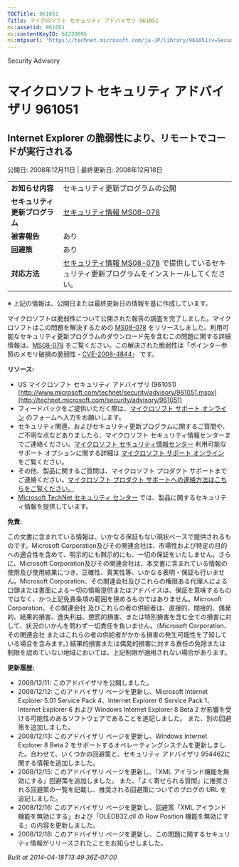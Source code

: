 ```yaml
---
TOCTitle: 961051
Title: マイクロソフト セキュリティ アドバイザリ 961051
ms:assetid: 961051
ms:contentKeyID: 61228095
ms:mtpsurl: 'https://technet.microsoft.com/ja-JP/library/961051(v=Security.10)'
---
```


Security Advisory

マイクロソフト セキュリティ アドバイザリ 961051
===============================================

Internet Explorer の脆弱性により、リモートでコードが実行される
--------------------------------------------------------------

公開日: 2008年12月11日 | 最終更新日: 2008年12月18日

|                                |                                                                                                                                                           |
|--------------------------------|-----------------------------------------------------------------------------------------------------------------------------------------------------------|
| **お知らせ内容**               | セキュリティ更新プログラムの公開                                                                                                                          |
| **セキュリティ更新プログラム** | [セキュリティ情報 MS08-078](http://technet.microsoft.com/security/bulletin/ms08-078)                                                                      |
| **被害報告**                   | あり                                                                                                                                                      |
| **回避策**                     | あり                                                                                                                                                      |
| **対応方法**                   | [セキュリティ情報 MS08-078](http://technet.microsoft.com/security/bulletin/ms08-078) で提供しているセキュリティ更新プログラムをインストールしてください。 |

※ 上記の情報は、公開日または最終更新日の情報を基に作成しています。

マイクロソフトは脆弱性について公開された報告の調査を完了しました。マイクロソフトはこの問題を解決するための [MS08-078](http://technet.microsoft.com/security/bulletin/ms08-078) をリリースしました。利用可能なセキュリティ更新プログラムのダウンロード先を含むこの問題に関する詳細情報は、[MS08-078](http://technet.microsoft.com/security/bulletin/ms08-078) をご覧ください。この解決された脆弱性は「ポインター参照のメモリ破損の脆弱性 - [CVE-2008-4844](http://www.cve.mitre.org/cgi-bin/cvename.cgi?name=cve-2008-4844)」 です。

**リソース:**

-   US マイクロソフト セキュリティ アドバイザリ (961051)
    [http://www.microsoft.com/technet/security/advisory/961051.mspx](http://technet.microsoft.com/security/advisory/961051)
-   フィードバックをご提供いただく際は、[マイクロソフト サポート オンライン](https://support.microsoft.com/common/survey.aspx?scid=sw;en;1257&showpage=1&ws=technet&sd=tech) のフォームへ入力をお願いします。
-   セキュリティ関連、およびセキュリティ更新プログラムに関するご質問や、ご不明な点などありましたら、マイクロソフト セキュリティ情報センターまでご連絡ください。[マイクロソフト セキュリティ情報センター](http://www.microsoft.com/japan/security/sicinfo.mspx) 利用可能なサポート オプションに関する詳細は [マイクロソフト サポート オンライン](http://support.microsoft.com/) をご覧ください。
-   その他、製品に関するご質問は、マイクロソフト プロダクト サポートまでご連絡ください。[マイクロソフト プロダクト サポートへの連絡方法はこちらをご覧ください。](http://support.microsoft.com/select/?target=assistance)
-   [Microsoft TechNet セキュリティ センター](http://technet.microsoft.com/ja-jp/security/default.aspx) では、製品に関するセキュリティ情報を提供しています。

**免責:**

この文書に含まれている情報は、いかなる保証もない現状ベースで提供されるものです。Microsoft Corporation及びその関連会社は、市場性および特定の目的への適合性を含めて、明示的にも黙示的にも、一切の保証をいたしません。さらに、Microsoft Corporation及びその関連会社は、本文書に含まれている情報の使用及び使用結果につき、正確性、真実性等、いかなる表明・保証も行いません。Microsoft Corporation、その関連会社及びこれらの権限ある代理人による口頭または書面による一切の情報提供またはアドバイスは、保証を意味するものではなく、かつ上記免責条項の範囲を狭めるものではありません。Microsoft Corporation、その関連会社 及びこれらの者の供給者は、直接的、間接的、偶発的、結果的損害、逸失利益、懲罰的損害、または特別損害を含む全ての損害に対して、状況のいかんを問わず一切責任を負いません。（Microsoft Corporation、その関連会社 またはこれらの者の供給者がかかる損害の発生可能性を了知している場合を含みます。) 結果的損害または偶発的損害に対する責任の免除または制限を認めていない地域においては、上記制限が適用されない場合があります。

**更新履歴:**

-   2008/12/11: このアドバイザリを公開しました。
-   2008/12/12: このアドバイザリ ページを更新し、Microsoft Internet Explorer 5.01 Service Pack 4、Internet Explorer 6 Service Pack 1、Internet Explorer 6 および Windows Internet Explorer 8 Beta 2 が影響を受ける可能性のあるソフトウェアであることを追記しました。 また、別の回避策を追加しました。
-   2008/12/13: このアドバイザリ ページを更新し、Windows Internet Explorer 8 Beta 2 をサポートするオペレーティングシステムを更新しました。合わせて、いくつかの回避策と、セキュリティ アドバイザリ 954462に関する情報を追加しました。
-   2008/12/15: このアドバイザリ ページを更新し、「XML アイランド機能を無効にする」回避策を追加しました。 また、「よく寄せられる質問」に推奨される回避策の一覧を記載し、推奨される回避策についてのブログの URL を追記しました。
-   2008/12/16: このアドバイザリ ページを更新し、回避策「XML アイランド機能を無効にする」および「OLEDB32.dll の Row Position 機能を無効にする」の内容を更新しました。
-   2008/12/18: このアドバイザリ ページを更新し、この問題に関するセキュリティ情報がリリースされたことをお知らせしました。

*Built at 2014-04-18T13:49:36Z-07:00*

